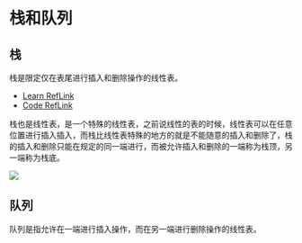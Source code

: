 # 栈和队列

## 栈

栈是限定仅在表尾进行插入和删除操作的线性表。

- [Learn RefLink](https://blog.csdn.net/dibing0354/article/details/101883066)
- [Code RefLink](https://blog.csdn.net/lxy_2011/article/details/95486470)

栈也是线性表，是一个特殊的线性表，之前说线性的表的时候，线性表可以在任意位置进行插入插入，而栈比线性表特殊的地方的就是不能随意的插入和删除了，栈的插入和删除只能在规定的同一端进行，而被允许插入和删除的一端称为栈顶，另一端称为栈底。

![](https://images2017.cnblogs.com/blog/743587/201709/743587-20170910162400882-1483729795.png)

## 队列

队列是指允许在一端进行插入操作，而在另一端进行删除操作的线性表。
